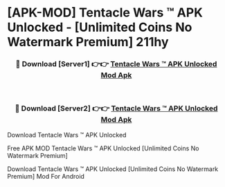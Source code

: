 # [APK-MOD] Tentacle Wars ™ APK Unlocked - [Unlimited Coins No Watermark Premium] 211hy



<div align="center">
<h3>🔴 Download [Server1] 👉👉 <a href="https://momento.my/?title=Tentacle_Wars_™_APK_Unlocked">Tentacle Wars ™ APK Unlocked Mod Apk</a></h3><br>

<h3>🔴 Download [Server2] 👉👉 <a href="https://momento.my/?title=Tentacle_Wars_™_APK_Unlocked">Tentacle Wars ™ APK Unlocked Mod Apk</a></h3>
</div>



Download Tentacle Wars ™ APK Unlocked 

Free APK MOD Tentacle Wars ™ APK Unlocked [Unlimited Coins No Watermark Premium]

Download Tentacle Wars ™ APK Unlocked [Unlimited Coins No Watermark Premium] Mod For Android
